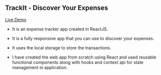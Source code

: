 ## TrackIt - Discover Your Expenses

[Live Demo](https://trackitexpenser.netlify.app)

- It is an expense tracker app created in ReactJS. 

- It is a fully responsive app that you can use to discover your expenses. 

- It uses the local storage to store the transactions.

- I have created the web app from scratch using React and used reusable functional components along with hooks and context api for state management in application.
